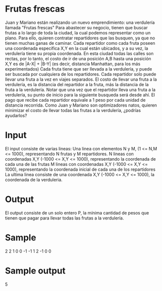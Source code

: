 # Frutas frescas
Juan y Mariano están realizando un nuevo emprendimiento: una verdulería llamada "Frutas frescas"
Para abastecer su negocio, tienen que buscar frutas a lo largo de toda la ciudad, la cual podemos representar como un plano. Para ello, quieren contratar repartidores que las busquen, ya que no tienen muchas ganas de caminar.
Cada repartidor como cada fruta poseen una coordenada específica X,Y en la cual están ubicados, y a su vez, la verdulería tiene su propia coordenada.
En esta ciudad todas las calles son rectas, por lo tanto, el costo de ir de una posición A,B hasta una posición X,Y es de |A-X| + |B-Y| (es decir, distancia Manhattan, para los más experimentados)
Cada fruta tiene que ser llevada a la verdulería, y puede ser buscada por cualquiera de los repartidores. Cada repartidor solo puede llevar una fruta a la vez en viajes separados. El costo de llevar una fruta a la verdulería, es la distancia del repartidor a la fruta, más la distancia de la fruta a la verdulería. Notar que una vez que el repartidor lleva una fruta a la verdulería, su punto de inicio para la siguiente busqueda será desde ahí.
El pago que recibe cada repartidor equivale a 1 peso por cada unidad de distancia recorrida.
Como Juan y Mariano son optimizadores natos, quieren minimizar el costo de llevar todas las frutas a la verdulería, ¿podrías ayudarlos?

# Input
El input consiste de varias lineas:
Una linea con elementos N y M, (1 <= N,M <= 1000), representando N frutas y M repartidores.
N lineas con coordenadas X,Y (-1000 <= X,Y <= 1000), representando la coordenada de cada una de las frutas
M lineas con coordenadas X,Y (-1000 <= X,Y <= 1000), representando la coordenada inicial de cada una de los repartidores
La ultima linea consiste de una coordenada X,Y (-1000 <= X,Y <= 1000), la coordenada de la verduleria.

# Output
El output consiste de un solo entero P, la mínima cantidad de pesos que tienen que pagar para llevar todas las frutas a la verdulería.

# Sample
2 2
1 0
0 -1
-1 1
2 -1
0 0

# Sample output
5